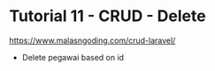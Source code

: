 # Tutorial 11 - CRUD - Delete
https://www.malasngoding.com/crud-laravel/

 - Delete pegawai based on id
